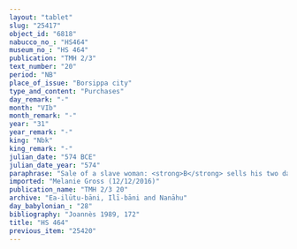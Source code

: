 ```yaml
---
layout: "tablet"
slug: "25417"
object_id: "6818"
nabucco_no_: "HS464"
museum_no_: "HS 464"
publication: "TMH 2/3"
text_number: "20"
period: "NB"
place_of_issue: "Borsippa city"
type_and_content: "Purchases"
day_remark: "-"
month: "VIb"
month_remark: "-"
year: "31"
year_remark: "-"
king: "Nbk"
king_remark: "-"
julian_date: "574 BCE"
julian_date_year: "574"
paraphrase: "Sale of a slave woman: <strong>B</strong> sells his two daughters <strong><sup>f</sup>C<sub>1</sub></strong> and <strong><sup>f</sup>C<sub>2</sub></strong> as slave women (<em>qallatu</em>) to <strong>A</strong> for [x] minas of silver. It follows a broken statement about their status as slaves (<em>amīlūtu</em>) disputable with the help of gods. 3 witnesses and the scribe.<br /> &nbsp;<br /> <strong>A</strong> = Nab&ucirc;-&scaron;umu-i&scaron;kun/Kudurru//Ilī-bāni; <strong>B</strong> = Nab&ucirc;-u&scaron;allim/&Scaron;ama&scaron;-mudammiq//[&hellip;]-ukīn; <strong><sup>f</sup>C<sub>1</sub></strong> = <sup>f</sup>Kinūnīti; <strong><sup>f</sup>C<sub>2</sub></strong> = <sup>f</sup>Silim-I&scaron;tar; Scribe = Nab&ucirc;-mukīn-zēri/Nab&ucirc;-aplu-iddin//Gallābu<br /> &nbsp;"
imported: "Melanie Gross (12/12/2016)"
publication_name: "TMH 2/3 20"
archive: "Ea-ilūtu-bāni, Ilī-bāni and Nanāhu"
day_babylonian_: "28"
bibliography: "Joannès 1989, 172"
title: "HS 464"
previous_item: "25420"
---
```

